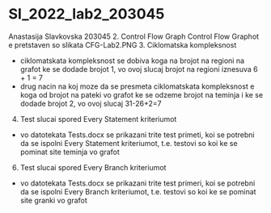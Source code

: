 # SI_2022_lab2_203045
Anastasija Slavkovska 203045
2. Control Flow Graph
Control Flow Graphot e pretstaven so slikata CFG-Lab2.PNG
3. Ciklomatska kompleksnost
- ciklomatskata kompleksnost se dobiva koga na brojot na regioni na grafot ke se dodade brojot 1, vo ovoj slucaj brojot na regioni iznesuva 6 + 1 = 7
- drug nacin na koj moze da se presmeta ciklomatskata kompleksnost e koga od brojot na pateki vo grafot ke se odzeme brojot na teminja i ke se dodade brojot 2, vo ovoj slucaj 31-26+2=7
4. Test slucai spored Every Statement kriteriumot
- vo datotekata Tests.docx se prikazani trite test primeti, koi se potrebni da se ispolni Every Statement kriteriumot, t.e. testovi so koi ke se pominat site teminja vo grafot
6. Test slucai spored Every Branch kriteriumot
- vo datotekata Tests.docx se prikazani trite test primeri, koi se potrebni da se ispolni Every Branch kriteriumot, t.e. testovi so koi ke se pominat site granki vo grafot
